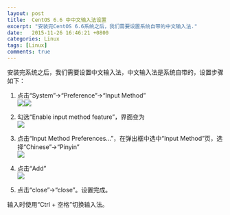```yaml
---
layout: post
title:  CentOS 6.6 中中文输入法设置
excerpt: "安装完CentOS 6.6系统之后，我们需要设置系统自带的中文输入法."
date:   2015-11-26 16:46:21 +0800
categories: Linux
tags: [Linux]
comments: true
---
```


安装完系统之后，我们需要设置中文输入法，中文输入法是系统自带的，设置步骤如下：

1. 点击“System”→“Preference”→“Input Method”  
![](http://ww2.sinaimg.cn/large/4dd787e4jw1euomvdf4fij20zk0lb42p.jpg)![](http://ww2.sinaimg.cn/large/4dd787e4jw1euomvdoxh9j209p07ut9c.jpg)  

2. 勾选“Enable input method feature”，界面变为  
![](http://ww2.sinaimg.cn/large/4dd787e4jw1euomyoe0vyj209n07uaat.jpg)  

3. 点击“Input Method Preferences...”，在弹出框中选中“Input Method”页，选择“Chinese”→“Pinyin”  
![](http://ww4.sinaimg.cn/large/4dd787e4jw1euomve6yiij20cs0hkgni.jpg)  

4. 点击“Add”  
![](http://ww2.sinaimg.cn/large/4dd787e4jw1euomyoqjmrj20cu0evq41.jpg)  

5. 点击“close”→“close”。设置完成。  

输入时使用“Ctrl + 空格”切换输入法。
